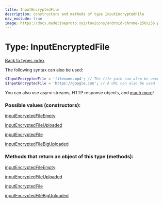 ```yaml
---
title: InputEncryptedFile
description: constructors and methods of type InputEncryptedFile
nav_exclude: true
image: https://docs.madelineproto.xyz/favicons/android-chrome-256x256.png
---
```

# Type: InputEncryptedFile
[Back to types index](index.md)

The following syntax can also be used:

```php
$InputEncryptedFile = 'filename.mp4'; // The file path can also be used
$InputEncryptedFile = 'https://google.com'; // A URL can also be used
```

You can also use async streams, HTTP response objects, and [much more](https://docs.madelineproto.xyz/docs/FILES.html#downloading-files)!


### Possible values (constructors):

[inputEncryptedFileEmpty](/API_docs/constructors/inputEncryptedFileEmpty.md)  

[inputEncryptedFileUploaded](/API_docs/constructors/inputEncryptedFileUploaded.md)  

[inputEncryptedFile](/API_docs/constructors/inputEncryptedFile.md)  

[inputEncryptedFileBigUploaded](/API_docs/constructors/inputEncryptedFileBigUploaded.md)  



### Methods that return an object of this type (methods):



[inputEncryptedFileEmpty](/API_docs/constructors/inputEncryptedFileEmpty.md)  

[inputEncryptedFileUploaded](/API_docs/constructors/inputEncryptedFileUploaded.md)  

[inputEncryptedFile](/API_docs/constructors/inputEncryptedFile.md)  

[inputEncryptedFileBigUploaded](/API_docs/constructors/inputEncryptedFileBigUploaded.md)  

